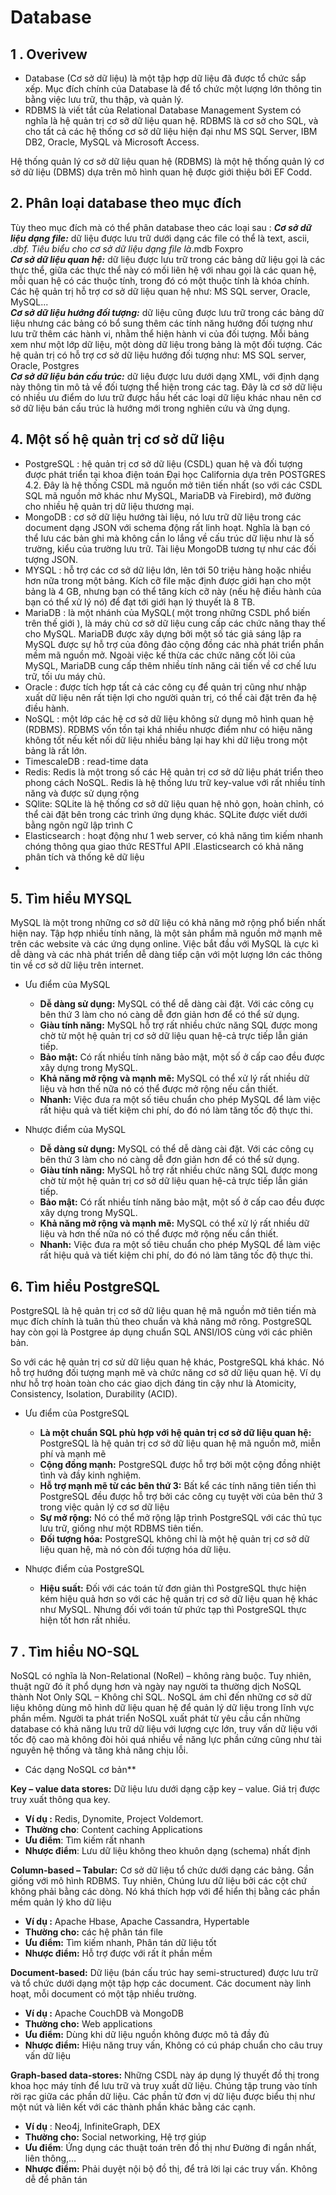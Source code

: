 # Database

## 1 . Overivew
-  Database (Cơ sở dữ liệu) là một tập hợp dữ liệu đã được tổ chức sắp xếp. Mục đích chính của Database là để tổ chức một lượng lớn thông tin bằng việc lưu trữ, thu thập, và quản lý.
- RDBMS là viết tắt của Relational Database Management System có nghĩa là hệ quản trị cơ sỡ dữ liệu quan hệ. RDBMS là cơ sở cho SQL, và cho tất cả các hệ thống cơ sở dữ liệu hiện đại như MS SQL Server, IBM DB2, Oracle, MySQL và Microsoft Access.

Hệ thống quản lý cơ sở dữ liệu quan hệ (RDBMS) là một hệ thống quản lý cơ sở dữ liệu (DBMS) dựa trên mô hình quan hệ được giới thiệu bởi EF Codd.


## 2. Phân loại database theo mục đích
Tùy theo mục đích mà có thể phân database theo các loại sau :
_**Cơ sở dữ liệu dạng file:**_ dữ liệu được lưu trữ dưới dạng các file có thể là text, ascii, *.dbf. Tiêu biểu cho cơ sở dữ liệu dạng file là*.mdb Foxpro  
_**Cơ sở dữ liệu quan hệ:**_ dữ liệu được lưu trữ trong các bảng dữ liệu gọi là các thực thể, giữa các thực thể này có mối liên hệ với nhau gọi là các quan hệ, mỗi quan hệ có các thuộc tính, trong đó có một thuộc tính là khóa chính. Các hệ quản trị hỗ trợ cơ sở dữ liệu quan hệ như: MS SQL server, Oracle, MySQL...  
_**Cơ sở dữ liệu hướng đối tượng:**_ dữ liệu cũng được lưu trữ trong các bảng dữ liệu nhưng các bảng có bổ sung thêm các tính năng hướng đối tượng như lưu trữ thêm các hành vi, nhằm thể hiện hành vi của đối tượng. Mỗi bảng xem như một lớp dữ liệu, một dòng dữ liệu trong bảng là một đối tượng. Các hệ quản trị có hỗ trợ cơ sở dữ liệu hướng đối tượng như: MS SQL server, Oracle, Postgres  
_**Cơ sở dữ liệu bán cấu trúc:**_ dữ liệu được lưu dưới dạng XML, với định dạng này thông tin mô tả về đối tượng thể hiện trong các tag. Đây là cơ sở dữ liệu có nhiều ưu điểm do lưu trữ được hầu hết các loại dữ liệu khác nhau nên cơ sở dữ liệu bán cấu trúc là hướng mới trong nghiên cứu và ứng dụng.

## 4. Một số hệ quản trị cơ sở dữ liệu 

- PostgreSQL : hệ quản trị cơ sở dữ liệu (CSDL) quan hệ và đối tượng được phát triển tại khoa điện toán Đại học California dựa trên POSTGRES 4.2. Đây là hệ thống CSDL mã nguồn mở tiên tiến nhất (so với các CSDL SQL mã nguồn mở khác như MySQL, MariaDB và Firebird), mở đường cho nhiều hệ quản trị dữ liệu thương mại.
- MongoDB : cơ  sở dữ liệu hướng tài liệu, nó lưu trữ dữ liệu trong các document dạng JSON với schema động rất linh hoạt. Nghĩa là bạn có thể lưu các bản ghi mà không cần lo lắng về cấu trúc dữ liệu như là số trường, kiểu của trường lưu trữ. Tài liệu MongoDB tương tự như các đối tượng JSON.
- MYSQL :  hỗ trợ các cơ sở dữ liệu lớn, lên tới 50 triệu hàng hoặc nhiều hơn nữa trong một bảng. Kích cỡ file mặc định được giới hạn cho một bảng là 4 GB, nhưng bạn có thể tăng kích cỡ này (nếu hệ điều hành của bạn có thể xử lý nó) để đạt tới giới hạn lý thuyết là 8 TB.
- MariaDB :  là một nhánh của MySQL( một trong những CSDL phổ biến trên thế giới ), là máy chủ cơ sở dữ liệu cung cấp các chức năng thay thế cho MySQL. MariaDB được xây dựng bởi một số tác giả sáng lập ra MySQL được sự hỗ trợ của đông đảo cộng đồng các nhà phát triển phần mềm mã nguồn mở. Ngoài việc kế thừa các chức năng cốt lõi của MySQL, MariaDB cung cấp thêm nhiều tính năng cải tiến về cơ chế lưu trữ, tối ưu máy chủ.
- Oracle :  được tích hợp tất cả các công cụ để quản trị cũng như nhập xuất dữ liệu nên rất tiện lợi cho người quản trị, có thể cài đặt trên đa hệ điều hành.
- NoSQL :  một lớp các hệ cơ sở dữ liệu không sử dụng mô hình quan hệ (RDBMS). RDBMS vốn tồn tại khá nhiều nhược điểm như có hiệu năng không tốt nếu kết nối dữ liệu nhiều bảng lại hay khi dữ liệu trong một bảng là rất lớn.
- TimescaleDB : read-time data
- Redis: Redis là một trong số các Hệ quản trị cơ sở dữ liệu phát triển theo phong cách NoSQL. Redis là hệ thống lưu trữ key-value với rất nhiều tính năng và được sử dụng rộng 
- SQlite: SQLite là hệ thống cơ sở dữ liệu quan hệ nhỏ gọn, hoàn chỉnh, có thể cài đặt bên trong các trình ứng dụng khác. SQLite được viết dưới bằng ngôn ngữ lập trình C
- Elasticsearch :  hoạt động như 1 web server, có khả năng tìm kiếm nhanh chóng thông qua giao thức RESTful APII  .Elasticsearch có khả năng phân tích và thống kê dữ liệu
- 


## 5. Tìm hiểu MYSQL

MySQL là một trong những cơ sở dữ liệu có khả năng mở rộng phổ biến nhất hiện nay. Tập hợp  nhiều tính năng, là một sản phẩm mã nguồn mở mạnh mẽ trên các website và các ứng dụng online. Việc bắt đầu với MySQL là cực kì dễ dàng và các nhà phát triển dễ dàng tiếp cận với một lượng lớn các thông tin về cơ sở dữ liệu trên internet.

 - Ưu điểm của MySQL

	-   **Dễ dàng sử dụng:**  MySQL có thể dễ dàng cài đặt. Với các công cụ bên thứ 3 làm cho nó càng dễ đơn giản hơn để có thể sử dụng.
	-   **Giàu tính năng:**  MySQL hỗ trợ rất nhiều chức năng SQL được mong chờ từ một hệ quản trị cơ sở dữ liệu quan hệ-cả trực tiếp lẫn gián tiếp.
	-   **Bảo mật:**  Có rất nhiều tính năng bảo mật, một số ở cấp cao đều được xây dựng trong MySQL.
	-   **Khả năng mở rộng và mạnh mẽ:**  MySQL có thể xử lý rất nhiều dữ liệu và hơn thế nữa nó có thể được mở rộng nếu cần thiết.
	-   **Nhanh:**  Việc đưa ra một số tiêu chuẩn cho phép MySQL để làm việc rất hiệu quả và tiết kiệm chi phí, do đó nó làm tăng tốc độ thực thi.

- Nhược điểm của MySQL
	-   **Dễ dàng sử dụng:**  MySQL có thể dễ dàng cài đặt. Với các công cụ bên thứ 3 làm cho nó càng dễ đơn giản hơn để có thể sử dụng.
	-  **Giàu tính năng:**  MySQL hỗ trợ rất nhiều chức năng SQL được mong chờ từ một hệ quản trị cơ sở dữ liệu quan hệ-cả trực tiếp lẫn gián tiếp.
	-   **Bảo mật:**  Có rất nhiều tính năng bảo mật, một số ở cấp cao đều 	được xây dựng trong MySQL.
	-   **Khả năng mở rộng và mạnh mẽ:**  MySQL có thể xử lý rất nhiều dữ liệu và hơn thế nữa nó có thể được mở rộng nếu cần thiết.
	-   **Nhanh:**  Việc đưa ra một số tiêu chuẩn cho phép MySQL để làm việc rất hiệu quả và tiết kiệm chi phí, do đó nó làm tăng tốc độ thực thi.


## 6. Tìm hiểu  PostgreSQL

PostgreSQL là hệ quản trị cơ sở dữ liệu quan hệ mã nguồn mở tiên tiến mà mục đích chính là tuân thủ theo chuẩn và khả năng mở rông. PostgreSQL hay còn gọi là Postgree áp dụng chuẩn SQL ANSI/IOS cùng với các phiên bản.

So với các hệ quản trị cơ sử dữ liệu quan hệ khác, PostgreSQL khá khác. Nó hỗ trợ hướng đối tượng mạnh mẽ và chức năng cơ sở dữ liệu quan hệ. Ví dụ như hỗ trợ hoàn toàn cho các giao dịch đáng tin cậy như là Atomicity, Consistency, Isolation, Durability (ACID).

-  Ưu điểm của PostgreSQL
	-   **Là một chuẩn SQL phù hợp với hệ quản trị cơ sở dữ liệu quan hệ:**  PostgreSQL là hệ quản trị cơ sở dữ liệu quan hệ mã nguồn mở, miễn phí và mạnh mẽ
	-   **Cộng đồng mạnh:**  PostgreSQL được hỗ trợ bởi một cộng đồng nhiệt tình và đầy kinh nghiệm.
	-   **Hỗ trợ mạnh mẽ từ các bên thứ 3:**  Bất kể các tính năng tiên tiến thì PostgreSQL đều được hỗ trợ bởi các công cụ tuyệt vời của bên thứ 3 trong việc quản lý cơ sơ dữ liệu
	-   **Sự mở rộng:**  Nó có thể mở rộng lập trình PostgreSQL với các thủ tục lưu trữ, giống như một RDBMS tiên tiến.
	-   **Đối tượng hóa:**  PostgreSQL không chỉ là một hệ quản trị cơ sở dữ liệu quan hệ, mà nó còn đối tượng hóa dữ liệu.

- Nhược điểm của PostgreSQL
	-   **Hiệu suất:**  Đối với các toán tử đơn giản thì PostgreSQL thực hiện kém hiệu quả hơn so với các hệ quản trị cơ sở dữ liệu quan hệ khác như MySQL. Nhưng đối với toán tử phức tạp thì PostgreSQL thực hiện tốt hơn rất nhiều.

## 7 . Tìm hiểu NO-SQL

NoSQL có nghĩa là Non-Relational (NoRel) – không ràng buộc. Tuy nhiên, thuật ngữ đó ít phổ dụng hơn và ngày nay người ta thường dịch NoSQL thành Not Only SQL – Không chỉ SQL. NoSQL ám chỉ đến những cơ sở dữ liệu không dùng mô hình dữ liệu quan hệ để quản lý dữ liệu trong lĩnh vực phần mềm.
Người ta phát triển NoSQL xuất phát từ yêu cầu cần những database có khả năng lưu trữ dữ liệu với lượng cực lớn, truy vấn dữ liệu với tốc độ cao mà không đòi hỏi quá nhiều về năng lực phần cứng cũng như tài nguyên hệ thống và tăng khả năng 
chịu lỗi.

- Các dạng NoSQL cơ bản**

**Key – value data stores:** Dữ liệu lưu dưới dạng cặp key – value. Giá trị được truy xuất thông qua key.

-   **Ví dụ :** Redis, Dynomite, Project Voldemort.
-   **Thường cho**: Content caching Applications
-   **Ưu điểm**: Tìm kiếm rất nhanh
-   **Nhược điểm**: Lưu dữ liệu không theo khuôn dạng (schema) nhất định

**Column-based – Tabular:** Cơ sở dữ liệu tổ chức dưới dạng các bảng. Gần giống với mô hình RDBMS. Tuy nhiên, Chúng lưu dữ liệu bởi các cột chứ không phải bằng các dòng. Nó khá thích hợp với để hiển thị bằng các phần mềm quản lý kho dữ liệu

-   **Ví dụ :** Apache Hbase, Apache Cassandra, Hypertable
-   **Thường cho:** các hệ phân tán file
-   **Ưu điểm:** Tìm kiếm nhanh, Phân tán dữ liệu tốt
-   **Nhược điểm:** Hỗ trợ được với rất ít phần mềm

**Document-based:** Dữ liệu (bán cấu trúc hay semi-structured) được lưu trữ và tổ chức dưới dạng một tập hợp các document. Các document này linh hoạt, mỗi document có một tập nhiều trường.

-   **Ví dụ :** Apache CouchDB và MongoDB
-   **Thường cho:** Web applications
-   **Ưu điểm:** Dùng khi dữ liệu nguồn không được mô tả đầy đủ
-   **Nhược điểm:** Hiệu năng truy vấn, Không có cú pháp chuẩn cho câu truy vấn dữ liệu

**Graph-based data-stores:** Những CSDL này áp dụng lý thuyết đồ thị trong khoa học máy tính để lưu trữ và truy xuất dữ liệu. Chúng tập trung vào tính rời rạc giữa các phần dữ liệu. Các phần tử đơn vị dữ liệu được biểu thị như một nút và liên kết với các thành phần khác bằng các cạnh.

-   **Ví dụ** : Neo4j, InfiniteGraph, DEX
-   **Thường cho:** Social networking, Hệ trợ giúp
-   **Ưu điểm**: Ứng dụng các thuật toán trên đồ thị như Đường đi ngắn nhất, liên thông,…
-   **Nhược điểm:** Phải duyệt nội bộ đồ thị, để trả lời lại các truy vấn. Không dễ để phân tán
